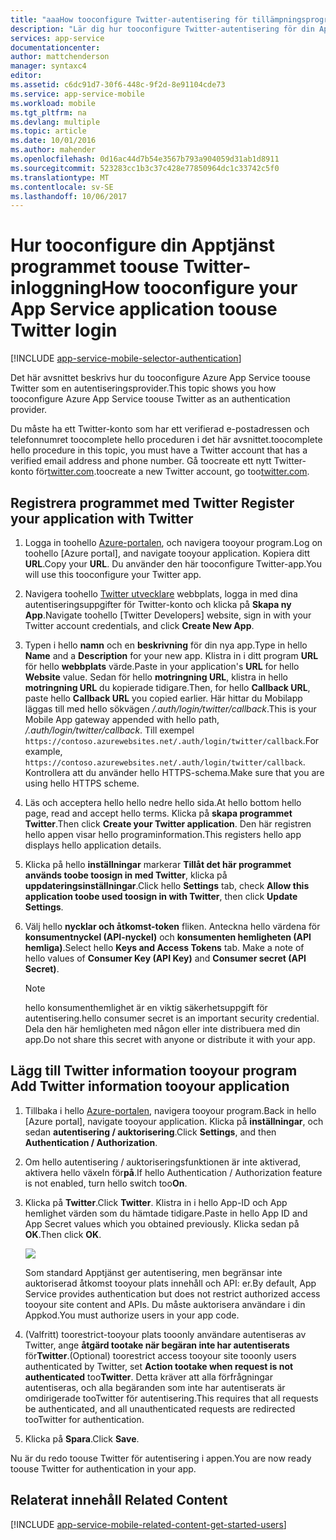 ```yaml
---
title: "aaaHow tooconfigure Twitter-autentisering för tillämpningsprogrammet Apptjänster"
description: "Lär dig hur tooconfigure Twitter-autentisering för din App Services-tjänstprogrammet."
services: app-service
documentationcenter: 
author: mattchenderson
manager: syntaxc4
editor: 
ms.assetid: c6dc91d7-30f6-448c-9f2d-8e91104cde73
ms.service: app-service-mobile
ms.workload: mobile
ms.tgt_pltfrm: na
ms.devlang: multiple
ms.topic: article
ms.date: 10/01/2016
ms.author: mahender
ms.openlocfilehash: 0d16ac44d7b54e3567b793a904059d31ab1d8911
ms.sourcegitcommit: 523283cc1b3c37c428e77850964dc1c33742c5f0
ms.translationtype: MT
ms.contentlocale: sv-SE
ms.lasthandoff: 10/06/2017
---
```

# <a name="how-tooconfigure-your-app-service-application-toouse-twitter-login"></a><span data-ttu-id="aedfb-103">Hur tooconfigure din Apptjänst programmet toouse Twitter-inloggning</span><span class="sxs-lookup"><span data-stu-id="aedfb-103">How tooconfigure your App Service application toouse Twitter login</span></span>
[!INCLUDE [app-service-mobile-selector-authentication](../../includes/app-service-mobile-selector-authentication.md)]

<span data-ttu-id="aedfb-104">Det här avsnittet beskrivs hur du tooconfigure Azure App Service toouse Twitter som en autentiseringsprovider.</span><span class="sxs-lookup"><span data-stu-id="aedfb-104">This topic shows you how tooconfigure Azure App Service toouse Twitter as an authentication provider.</span></span>

<span data-ttu-id="aedfb-105">Du måste ha ett Twitter-konto som har ett verifierad e-postadressen och telefonnumret toocomplete hello proceduren i det här avsnittet.</span><span class="sxs-lookup"><span data-stu-id="aedfb-105">toocomplete hello procedure in this topic, you must have a Twitter account that has a verified email address and phone number.</span></span> <span data-ttu-id="aedfb-106">Gå toocreate ett nytt Twitter-konto för<a href="http://go.microsoft.com/fwlink/p/?LinkID=268287" target="_blank">twitter.com</a>.</span><span class="sxs-lookup"><span data-stu-id="aedfb-106">toocreate a new Twitter account, go too<a href="http://go.microsoft.com/fwlink/p/?LinkID=268287" target="_blank">twitter.com</a>.</span></span>

## <span data-ttu-id="aedfb-107"><a name="register"></a>Registrera programmet med Twitter</span><span class="sxs-lookup"><span data-stu-id="aedfb-107"><a name="register"> </a>Register your application with Twitter</span></span>
1. <span data-ttu-id="aedfb-108">Logga in toohello [Azure-portalen], och navigera tooyour program.</span><span class="sxs-lookup"><span data-stu-id="aedfb-108">Log on toohello [Azure portal], and navigate tooyour application.</span></span> <span data-ttu-id="aedfb-109">Kopiera ditt **URL**.</span><span class="sxs-lookup"><span data-stu-id="aedfb-109">Copy your **URL**.</span></span> <span data-ttu-id="aedfb-110">Du använder den här tooconfigure Twitter-app.</span><span class="sxs-lookup"><span data-stu-id="aedfb-110">You will use this tooconfigure your Twitter app.</span></span>
2. <span data-ttu-id="aedfb-111">Navigera toohello [Twitter utvecklare] webbplats, logga in med dina autentiseringsuppgifter för Twitter-konto och klicka på **Skapa ny App**.</span><span class="sxs-lookup"><span data-stu-id="aedfb-111">Navigate toohello [Twitter Developers] website, sign in with your Twitter account credentials, and click **Create New App**.</span></span>
3. <span data-ttu-id="aedfb-112">Typen i hello **namn** och en **beskrivning** för din nya app.</span><span class="sxs-lookup"><span data-stu-id="aedfb-112">Type in hello **Name** and a **Description** for your new app.</span></span> <span data-ttu-id="aedfb-113">Klistra in i ditt program **URL** för hello **webbplats** värde.</span><span class="sxs-lookup"><span data-stu-id="aedfb-113">Paste in your application's **URL** for hello **Website** value.</span></span> <span data-ttu-id="aedfb-114">Sedan för hello **motringning URL**, klistra in hello **motringning URL** du kopierade tidigare.</span><span class="sxs-lookup"><span data-stu-id="aedfb-114">Then, for hello **Callback URL**, paste hello **Callback URL** you copied earlier.</span></span> <span data-ttu-id="aedfb-115">Här hittar du Mobilapp läggas till med hello sökvägen */.auth/login/twitter/callback*.</span><span class="sxs-lookup"><span data-stu-id="aedfb-115">This is your Mobile App gateway appended with hello path, */.auth/login/twitter/callback*.</span></span> <span data-ttu-id="aedfb-116">Till exempel `https://contoso.azurewebsites.net/.auth/login/twitter/callback`.</span><span class="sxs-lookup"><span data-stu-id="aedfb-116">For example, `https://contoso.azurewebsites.net/.auth/login/twitter/callback`.</span></span> <span data-ttu-id="aedfb-117">Kontrollera att du använder hello HTTPS-schema.</span><span class="sxs-lookup"><span data-stu-id="aedfb-117">Make sure that you are using hello HTTPS scheme.</span></span>
4. <span data-ttu-id="aedfb-118">Läs och acceptera hello hello nedre hello sida.</span><span class="sxs-lookup"><span data-stu-id="aedfb-118">At hello bottom hello page, read and accept hello terms.</span></span> <span data-ttu-id="aedfb-119">Klicka på **skapa programmet Twitter**.</span><span class="sxs-lookup"><span data-stu-id="aedfb-119">Then click **Create your Twitter application**.</span></span> <span data-ttu-id="aedfb-120">Den här registren hello appen visar hello programinformation.</span><span class="sxs-lookup"><span data-stu-id="aedfb-120">This registers hello app displays hello application details.</span></span>
5. <span data-ttu-id="aedfb-121">Klicka på hello **inställningar** markerar **Tillåt det här programmet används toobe toosign in med Twitter**, klicka på **uppdateringsinställningar**.</span><span class="sxs-lookup"><span data-stu-id="aedfb-121">Click hello **Settings** tab, check **Allow this application toobe used toosign in with Twitter**, then click **Update Settings**.</span></span>
6. <span data-ttu-id="aedfb-122">Välj hello **nycklar och åtkomst-token** fliken. Anteckna hello värdena för **konsumentnyckel (API-nyckel)** och **konsumenten hemligheten (API hemliga)**.</span><span class="sxs-lookup"><span data-stu-id="aedfb-122">Select hello **Keys and Access Tokens** tab. Make a note of hello values of **Consumer Key (API Key)** and **Consumer secret (API Secret)**.</span></span>
   
   > [!NOTE]
   > <span data-ttu-id="aedfb-123">hello konsumenthemlighet är en viktig säkerhetsuppgift för autentisering.</span><span class="sxs-lookup"><span data-stu-id="aedfb-123">hello consumer secret is an important security credential.</span></span> <span data-ttu-id="aedfb-124">Dela den här hemligheten med någon eller inte distribuera med din app.</span><span class="sxs-lookup"><span data-stu-id="aedfb-124">Do not share this secret with anyone or distribute it with your app.</span></span>
   > 
   > 

## <span data-ttu-id="aedfb-125"><a name="secrets"></a>Lägg till Twitter information tooyour program</span><span class="sxs-lookup"><span data-stu-id="aedfb-125"><a name="secrets"> </a>Add Twitter information tooyour application</span></span>
1. <span data-ttu-id="aedfb-126">Tillbaka i hello [Azure-portalen], navigera tooyour program.</span><span class="sxs-lookup"><span data-stu-id="aedfb-126">Back in hello [Azure portal], navigate tooyour application.</span></span> <span data-ttu-id="aedfb-127">Klicka på **inställningar**, och sedan **autentisering / auktorisering**.</span><span class="sxs-lookup"><span data-stu-id="aedfb-127">Click **Settings**, and then **Authentication / Authorization**.</span></span>
2. <span data-ttu-id="aedfb-128">Om hello autentisering / auktoriseringsfunktionen är inte aktiverad, aktivera hello växeln för**på**.</span><span class="sxs-lookup"><span data-stu-id="aedfb-128">If hello Authentication / Authorization feature is not enabled, turn hello switch too**On**.</span></span>
3. <span data-ttu-id="aedfb-129">Klicka på **Twitter**.</span><span class="sxs-lookup"><span data-stu-id="aedfb-129">Click **Twitter**.</span></span> <span data-ttu-id="aedfb-130">Klistra in i hello App-ID och App hemlighet värden som du hämtade tidigare.</span><span class="sxs-lookup"><span data-stu-id="aedfb-130">Paste in hello App ID and App Secret values which you obtained previously.</span></span> <span data-ttu-id="aedfb-131">Klicka sedan på **OK**.</span><span class="sxs-lookup"><span data-stu-id="aedfb-131">Then click **OK**.</span></span>
   
   ![][1]
   
   <span data-ttu-id="aedfb-132">Som standard Apptjänst ger autentisering, men begränsar inte auktoriserad åtkomst tooyour plats innehåll och API: er.</span><span class="sxs-lookup"><span data-stu-id="aedfb-132">By default, App Service provides authentication but does not restrict authorized access tooyour site content and APIs.</span></span> <span data-ttu-id="aedfb-133">Du måste auktorisera användare i din Appkod.</span><span class="sxs-lookup"><span data-stu-id="aedfb-133">You must authorize users in your app code.</span></span>
4. <span data-ttu-id="aedfb-134">(Valfritt) toorestrict-tooyour plats tooonly användare autentiseras av Twitter, ange **åtgärd tootake när begäran inte har autentiserats** för**Twitter**.</span><span class="sxs-lookup"><span data-stu-id="aedfb-134">(Optional) toorestrict access tooyour site tooonly users authenticated by Twitter, set **Action tootake when request is not authenticated** too**Twitter**.</span></span> <span data-ttu-id="aedfb-135">Detta kräver att alla förfrågningar autentiseras, och alla begäranden som inte har autentiserats är omdirigerade tooTwitter för autentisering.</span><span class="sxs-lookup"><span data-stu-id="aedfb-135">This requires that all requests be authenticated, and all unauthenticated requests are redirected tooTwitter for authentication.</span></span>
5. <span data-ttu-id="aedfb-136">Klicka på **Spara**.</span><span class="sxs-lookup"><span data-stu-id="aedfb-136">Click **Save**.</span></span>

<span data-ttu-id="aedfb-137">Nu är du redo toouse Twitter för autentisering i appen.</span><span class="sxs-lookup"><span data-stu-id="aedfb-137">You are now ready toouse Twitter for authentication in your app.</span></span>

## <span data-ttu-id="aedfb-138"><a name="related-content"></a>Relaterat innehåll</span><span class="sxs-lookup"><span data-stu-id="aedfb-138"><a name="related-content"> </a>Related Content</span></span>
[!INCLUDE [app-service-mobile-related-content-get-started-users](../../includes/app-service-mobile-related-content-get-started-users.md)]

<!-- Images. -->

[0]: ./media/app-service-mobile-how-to-configure-twitter-authentication/app-service-twitter-redirect.png
[1]: ./media/app-service-mobile-how-to-configure-twitter-authentication/mobile-app-twitter-settings.png

<!-- URLs. -->

[Twitter utvecklare]: http://go.microsoft.com/fwlink/p/?LinkId=268300
[Azure-portalen]: https://portal.azure.com/
[xamarin]: ../app-services-mobile-app-xamarin-ios-get-started-users.md

